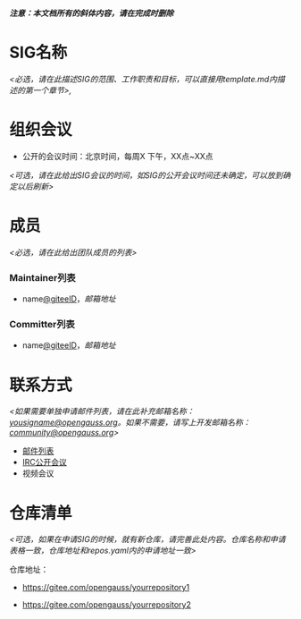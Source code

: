 ***注意：本文档所有的斜体内容，请在完成时删除***

# SIG名称

*<必选，请在此描述SIG的范围、工作职责和目标，可以直接用template.md内描述的第一个章节>,*


# 组织会议

- 公开的会议时间：北京时间，每周X 下午，XX点~XX点

*<可选，请在此给出SIG会议的时间，如SIG的公开会议时间还未确定，可以放到确定以后刷新>*


# 成员

*<必选，请在此给出团队成员的列表>*

### Maintainer列表

- name[@giteeID](giteeID链接)，*邮箱地址*


### Committer列表

- name[@giteeID](giteeID链接)，*邮箱地址*


# 联系方式

*<如果需要单独申请邮件列表，请在此补充邮箱名称：yousigname@opengauss.org。如果不需要，请写上开发邮箱名称：community@opengauss.org>*

- [邮件列表](yoursigname@opengauss.org)
- [IRC公开会议]()
- 视频会议


# 仓库清单

*<可选，如果在申请SIG的时候，就有新仓库，请完善此处内容。仓库名称和申请表格一致，仓库地址和repos.yaml内的申请地址一致>*

仓库地址：

- https://gitee.com/opengauss/yourrepository1

- https://gitee.com/opengauss/yourrepository2

